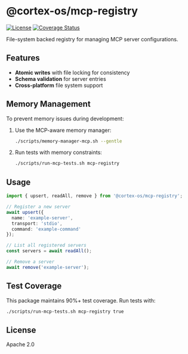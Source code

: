 # @cortex-os/mcp-registry

[![License](https://img.shields.io/badge/license-Apache%202.0-blue.svg)](LICENSE)
[![Coverage Status](https://img.shields.io/badge/coverage-90%25-brightgreen.svg)](coverage)

File-system backed registry for managing MCP server configurations.

## Features

- **Atomic writes** with file locking for consistency
- **Schema validation** for server entries
- **Cross-platform** file system support

## Memory Management

To prevent memory issues during development:

1. Use the MCP-aware memory manager:

   ```bash
   ./scripts/memory-manager-mcp.sh --gentle
   ```

2. Run tests with memory constraints:

   ```bash
   ./scripts/run-mcp-tests.sh mcp-registry
   ```

## Usage

```typescript
import { upsert, readAll, remove } from '@cortex-os/mcp-registry';

// Register a new server
await upsert({
  name: 'example-server',
  transport: 'stdio',
  command: 'example-command'
});

// List all registered servers
const servers = await readAll();

// Remove a server
await remove('example-server');
```

## Test Coverage

This package maintains 90%+ test coverage. Run tests with:

```bash
./scripts/run-mcp-tests.sh mcp-registry true
```

## License

Apache 2.0
